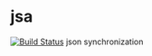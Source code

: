 jsa
===
[![Build Status](https://secure.travis-ci.org/ececilla/jsa.png)](http://travis-ci.org/ececilla/jsa)
json synchronization
